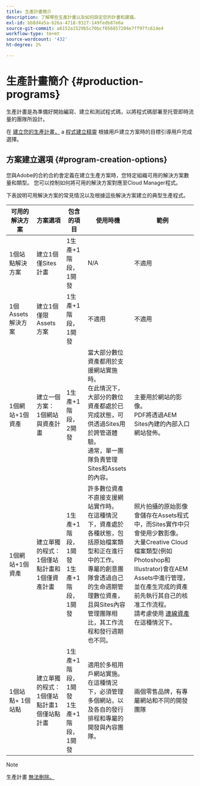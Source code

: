 ```yaml
---
title: 生產計畫簡介
description: 了解哪些生產計畫以及如何設定您的計畫和建議。
exl-id: bb8d4a5a-b26a-4718-9327-149fedb87e6a
source-git-commit: a6152a1529b5c70bcf056857204e7ff97fc614e4
workflow-type: tm+mt
source-wordcount: '432'
ht-degree: 2%

---
```



# 生產計畫簡介 {#production-programs}

生產計畫是為準備好開始編寫、建立和測試程式碼，以將程式碼部署至托管即時流量的團隊所設計。

在 [建立您的生產計畫，](creating-production-programs.md) a [程式建立精靈](using-the-wizard.md) 根據用戶建立方案時的目標引導用戶完成選擇。

## 方案建立選項 {#program-creation-options}

您與Adobe的合約合約會定義在建立生產方案時，您特定組織可用的解決方案數量和類型。 您可以控制如何將可用的解決方案對應至Cloud Manager程式。

下表說明可用解決方案的常見情況以及根據這些解決方案建立的典型生產程式。

| 可用的解決方案 | 方案選項 | 包含的項目 | 使用時機 | 範例 |
|--- |--- |--- |--- |---|
| 1個站點解決方案 | 建立1個僅Sites計畫 | 1生產+1階段，1開發 | N/A | 不適用 |
| 1個Assets解決方案 | 建立1個僅限Assets方案 | 1生產+1階段，1開發 | 不適用 | 不適用 |
| 1個網站+1個資產 | 建立一個方案： <br>1個網站與資產計畫 | 1生產+1階段，2開發 | 當大部分數位資產都用於支援網站實施時。<br>在此情況下，大部分的數位資產都處於已完成狀態，可供透過Sites用於跨管道體驗。<br>通常，單一團隊負責管理Sites和Assets的內容。 | 主要用於網站的影像。<br>PDF將透過AEM Sites內建的內部入口網站發佈。 |
| 1個網站+1個資產 | 建立單獨的程式：<br>1個僅站點計畫和1個僅資產計畫 | 1生產+1階段，1開發<br> 1生產+1階段，1開發 | 許多數位資產不直接支援網站實作時。<br> 在這種情況下，資產處於各種狀態，包括原始檔案類型和正在進行中的工作。<br>專屬的創意團隊會透過自己的生命週期管理數位資產，且與Sites內容管理團隊相比，其工作流程和發行週期也不同。 | 照片拍攝的原始影像會儲存在Assets程式中，而Sites實作中只會使用少數影像。<br>大量Creative Cloud檔案類型(例如Photoshop和Illustrator)會在AEM Assets中進行管理，並在產生完成的資產前先執行其自己的核准工作流程。<br>請考慮使用 [連線資產](/help/assets/use-assets-across-connected-assets-instances.md#overview-of-connected-assets) 在這種情況下。 |
| 1個站點+ 1個站點 | 建立單獨的程式：<br>1個僅站點計畫1個僅站點計畫 | 1生產+1階段，1開發<br>1生產+1階段，1開發 | 適用於多租用戶網站實施。<br>在這種情況下，必須管理多個網站，以及各自的發行排程和專屬的開發與內容團隊。 | 兩個零售品牌，有專屬網站和不同的開發團隊 |

>[!NOTE]
>
>生產計畫 [無法刪除。](editing-programs.md)
